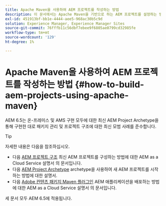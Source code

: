 ```yaml
---
title: Apache Maven을 사용하여 AEM 프로젝트를 작성하는 방법
description: 이 문서에서는 Apache Maven을 기반으로 하는 AEM 프로젝트를 설정하는 방법에 대해 설명합니다
exl-id: 451913bf-bb1e-4444-aee5-968ac30b5c9d
solution: Experience Manager, Experience Manager Sites
source-git-commit: 76fffb11c56dbf7ebee9f6805ae0799cd32985fe
workflow-type: tm+mt
source-wordcount: '129'
ht-degree: 1%

---
```


# Apache Maven을 사용하여 AEM 프로젝트를 작성하는 방법 {#how-to-build-aem-projects-using-apache-maven}

AEM 6.5는 온-프레미스 및 AMS 구현 모두에 대한 최신 AEM Project Archetype을 통해 구현한 대로 패키지 관리 및 프로젝트 구조에 대한 최신 모범 사례를 준수합니다.

>[!TIP]
>
>자세한 내용은 다음을 참조하십시오.
>
>* 다음 [AEM 프로젝트 구조](https://experienceleague.adobe.com/docs/experience-manager-cloud-service/implementing/developing/aem-project-content-package-structure.html) 최신 AEM 프로젝트를 구성하는 방법에 대한 AEM as a Cloud Service 설명서 의 문서입니다.
>* 다음 [AEM Project Archetype](https://experienceleague.adobe.com/docs/experience-manager-core-components/using/developing/archetype/overview.html) archetype을 사용하여 새 AEM 프로젝트를 시작하는 방법에 대한 설명서.
>* 다음 [Adobe 컨텐츠 패키지 Maven 플러그인](https://experienceleague.adobe.com/docs/experience-manager-cloud-service/implementing/developer-tools/maven-plugin.html#developer-tools) AEM 애플리케이션을 배포하는 방법에 대한 AEM as a Cloud Service 설명서 의 문서입니다.
>
>세 문서 모두 AEM 6.5에 적용됩니다.
